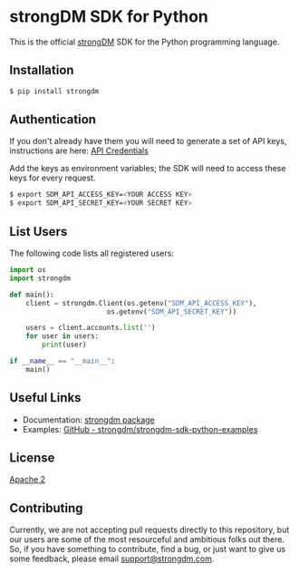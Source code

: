 # strongDM SDK for Python

This is the official [strongDM](https://www.strongdm.com/) SDK for the Python programming language.

## Installation

```bash
$ pip install strongdm
```

## Authentication

If you don't already have them you will need to generate a set of API keys, instructions are here: [API Credentials](https://www.strongdm.com/docs/admin-guide/api-credentials/)

Add the keys as environment variables; the SDK will need to access these keys for every request.
```bash
$ export SDM_API_ACCESS_KEY=<YOUR ACCESS KEY>
$ export SDM_API_SECRET_KEY=<YOUR SECRET KEY>
```

## List Users
The following code lists all registered users:

```python
import os
import strongdm

def main():
    client = strongdm.Client(os.getenv("SDM_API_ACCESS_KEY"),
                        os.getenv("SDM_API_SECRET_KEY"))

    users = client.accounts.list('')
    for user in users:
        print(user)

if __name__ == "__main__":
    main()
```

## Useful Links

* Documentation:  [strongdm package](https://strongdm.github.io/strongdm-sdk-python-docs/)
* Examples: [GitHub - strongdm/strongdm-sdk-python-examples](https://github.com/strongdm/strongdm-sdk-python-examples)

## License

[Apache 2](https://github.com/strongdm/strongdm-sdk-python/blob/master/LICENSE)

## Contributing 

Currently, we are not accepting pull requests directly to this repository, but our users are some of the most resourceful and ambitious folks out there. So, if you have something to contribute, find a bug, or just want to give us some feedback, please email <support@strongdm.com>.
